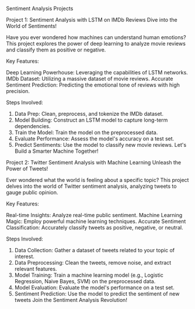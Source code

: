 
Sentiment Analysis Projects

Project 1: Sentiment Analysis with LSTM on IMDb Reviews
Dive into the World of Sentiments!

Have you ever wondered how machines can understand human emotions? This project explores the power of deep learning to analyze movie reviews and classify them as positive or negative.

Key Features:

Deep Learning Powerhouse: Leveraging the capabilities of LSTM networks.
IMDb Dataset: Utilizing a massive dataset of movie reviews.
Accurate Sentiment Prediction: Predicting the emotional tone of reviews with high precision.

Steps Involved:
1. Data Prep: Clean, preprocess, and tokenize the IMDb dataset.
2. Model Building: Construct an LSTM model to capture long-term dependencies.
3. Train the Model: Train the model on the preprocessed data.
4. Evaluate Performance: Assess the model's accuracy on a test set.
5. Predict Sentiments: Use the model to classify new movie reviews.
Let's Build a Smarter Machine Together!

Project 2: Twitter Sentiment Analysis with Machine Learning
Unleash the Power of Tweets!

Ever wondered what the world is feeling about a specific topic? This project delves into the world of Twitter sentiment analysis, analyzing tweets to gauge public opinion.

Key Features:

Real-time Insights: Analyze real-time public sentiment.
Machine Learning Magic: Employ powerful machine learning techniques.
Accurate Sentiment Classification: Accurately classify tweets as positive, negative, or neutral.

Steps Involved:
1. Data Collection: Gather a dataset of tweets related to your topic of interest.
2. Data Preprocessing: Clean the tweets, remove noise, and extract relevant features.
3. Model Training: Train a machine learning model (e.g., Logistic Regression, Naive Bayes, SVM) on the preprocessed data.
4. Model Evaluation: Evaluate the model's performance on a test set.
5. Sentiment Prediction: Use the model to predict the sentiment of new tweets
Join the Sentiment Analysis Revolution!
